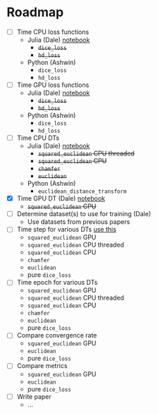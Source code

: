 # Roadmap
- [ ] Time CPU loss functions
  * Julia (Dale) [notebook](https://github.com/Dale-Black/project-distance-transforms/blob/master/julia/timing/loss_functions.jl)
	* ~~`dice_loss`~~
	* ~~`hd_loss`~~
  * Python (Ashwin)
	* `dice_loss`
	* `hd_loss`
- [ ] Time GPU loss functions
  * Julia (Dale) [notebook](https://github.com/Dale-Black/project-distance-transforms/blob/master/julia/timing/loss_functions.jl)
	* ~~`dice_loss`~~
	* ~~`hd_loss`~~
  * Python (Ashwin)
	* `dice_loss`
	* `hd_loss`
- [ ] Time CPU DTs
  * Julia (Dale) [notebook](https://github.com/Dale-Black/project-distance-transforms/blob/master/julia/timing/dt.jl)
	* ~~`squared_euclidean` CPU threaded~~
	* ~~`squared_euclidean` CPU~~
	* ~~`chamfer`~~
	* ~~`euclidean`~~
  * Python (Ashwin)
	* `euclidean_distance_transform`
- [x] Time GPU DT (Dale) [notebook](https://github.com/Dale-Black/project-distance-transforms/blob/master/julia/timing/dt.jl)
	-  ~~`squared_euclidean` GPU~~
- [ ] Determine dataset(s) to use for training (Dale)
	* Use datasets from previous papers
- [ ] Time step for various DTs [use this](https://github.com/ChrisRackauckas/PINN_Quadrature/blob/main/Examples/level_set_num.jl)
	* `squared_euclidean` GPU
	* `squared_euclidean` CPU threaded
	* `squared_euclidean` CPU
	* `chamfer`
	* `euclidean`
	* pure `dice_loss`
- [ ] Time epoch for various DTs
	* `squared_euclidean` GPU
	* `squared_euclidean` CPU threaded
	* `squared_euclidean` CPU
	* `chamfer`
	* `euclidean`
	* pure `dice_loss`
- [ ] Compare convergence rate
	* `squared_euclidean` GPU
	* `euclidean`
	* pure `dice_loss`
- [ ] Compare metrics
	* `squared_euclidean` GPU
	* `euclidean`
	* pure `dice_loss`
- [ ] Write paper
  * ...
